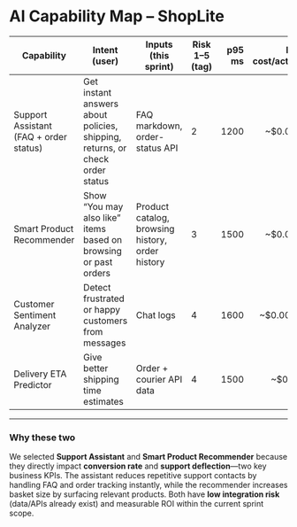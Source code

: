 # AI Capability Map – ShopLite

| Capability | Intent (user) | Inputs (this sprint) | Risk 1–5 (tag) | p95 ms | Est. cost/action | Fallback | Selected |
|---|---|---|---|---:|---:|---|:---:|
| Support Assistant (FAQ + order status) | Get instant answers about policies, shipping, returns, or check order status | FAQ markdown, order-status API | 2 | 1200 | ~$0.002 | Default FAQ page | ✅ |
| Smart Product Recommender | Show “You may also like” items based on browsing or past orders | Product catalog, browsing history, order history | 3 | 1500 | ~$0.003 | Default “Popular Products” list | ✅ |
| Customer Sentiment Analyzer | Detect frustrated or happy customers from messages | Chat logs | 4 | 1600 | ~$0.0025 | Manual escalation | ❌ |
| Delivery ETA Predictor | Give better shipping time estimates | Order + courier API data | 4 | 1500 | ~$0.03 | Default courier estimate | ❌ |

---

### Why these two
We selected **Support Assistant** and **Smart Product Recommender** because they directly impact **conversion rate** and **support deflection**—two key business KPIs. The assistant reduces repetitive support contacts by handling FAQ and order tracking instantly, while the recommender increases basket size by surfacing relevant products. Both have **low integration risk** (data/APIs already exist) and measurable ROI within the current sprint scope.
